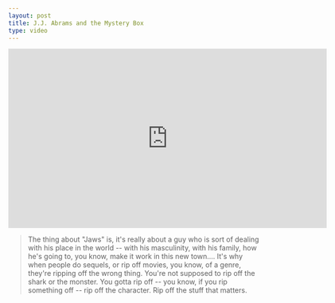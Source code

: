 ```yaml
---
layout: post
title: J.J. Abrams and the Mystery Box
type: video
---
```

<p class="video-large"><iframe src="https://embed-ssl.ted.com/talks/j_j_abrams_mystery_box.html" width="640" height="360" frameborder="0" scrolling="no" webkitAllowFullScreen mozallowfullscreen allowFullScreen></iframe></p>

>The thing about "Jaws" is, it's really about a guy who is sort of dealing with his place in the world -- with his masculinity, with his family, how he's going to, you know, make it work in this new town.... It's why when people do sequels, or rip off movies, you know, of a genre, they're ripping off the wrong thing. You're not supposed to rip off the shark or the monster. You gotta rip off -- you know, if you rip something off -- rip off the character. Rip off the stuff that matters.
